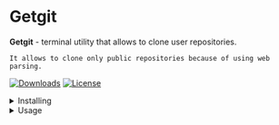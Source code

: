 # Getgit

**Getgit** - terminal utility that allows to clone user repositories.

`It allows to clone only public repositories because of using web parsing.`

[![Downloads](https://static.pepy.tech/personalized-badge/getgit?period=total&units=international_system&left_color=grey&right_color=green&left_text=Downloads)](https://pepy.tech/project/getgit)
[![License](https://img.shields.io/badge/license-GPL3-blue.svg)](https://pepy.tech/project/getgit)


<details>
<summary>Installing</summary>

## Installing

### First way

1. Install Python3.
2. Install Getgit with the following `pip` command from the command prompt:

```sh
pip install getgit
```

### Second way

1. Install Python3.
2. Clone Getgit with git command:
3. Go to the directory `getgit`:
4. Use Python command for installing scripts below:

```sh
git clone https://github.com/kra53n/getgit.git
cd getgit
python setup.py install_scripts
```
</details>


<details>
<summary>Usage</summary>

## Usage
  
```
$ getgit -h
usage: getgit [-h] [-s SERVICE] [-n NICKNAME] [-r REP_NAME] [-p PORT]

options:
  -h, --help            show this help message and exit
  -s SERVICE, --service SERVICE
  -n NICKNAME, --nickname NICKNAME
  -r REP_NAME, --rep-name REP_NAME
  -p PORT, --port PORT
  -c CFG_INFO, --cfg-info CFG_INFO
```
